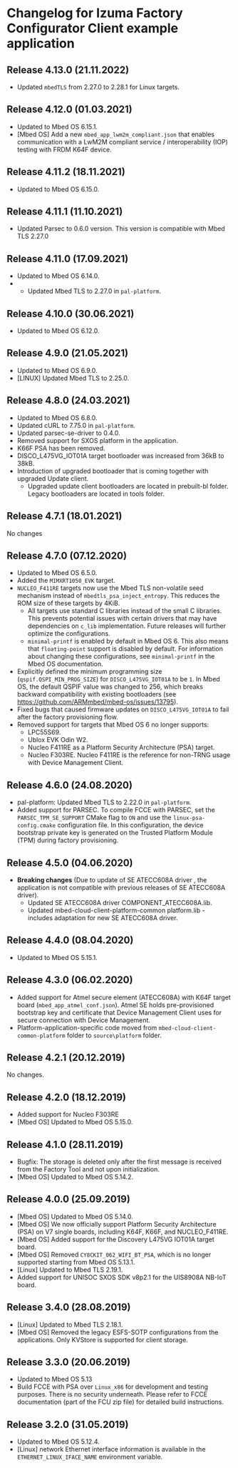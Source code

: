 # Changelog for Izuma Factory Configurator Client example application

## Release 4.13.0 (21.11.2022)

- Updated `mbedTLS` from 2.27.0 to 2.28.1 for Linux targets.

## Release 4.12.0 (01.03.2021)

- Updated to Mbed OS 6.15.1.
- [Mbed OS] Add a new `mbed_app_lwm2m_compliant.json` that enables communication with a LwM2M compliant service / interoperability (IOP) testing with FRDM K64F device.

## Release 4.11.2 (18.11.2021)

- Updated to Mbed OS 6.15.0.

## Release 4.11.1 (11.10.2021)

- Updated Parsec to 0.6.0 version. This version is compatible with Mbed TLS 2.27.0

## Release 4.11.0 (17.09.2021)

- Updated to Mbed OS 6.14.0.
- * Updated Mbed TLS to 2.27.0 in `pal-platform`.

## Release 4.10.0 (30.06.2021)

* Updated to Mbed OS 6.12.0.

## Release 4.9.0 (21.05.2021)

* Updated to Mbed OS 6.9.0.
* [LINUX] Updated Mbed TLS to 2.25.0.

## Release 4.8.0 (24.03.2021)

* Updated to Mbed OS 6.8.0.
* Updated cURL to 7.75.0 in `pal-platform`.
* Updated parsec-se-driver to 0.4.0.
* Removed support for SXOS platform in the application.
* K66F PSA has been removed.
* DISCO_L475VG_IOT01A target bootloader was increased from 36kB to 38kB.
* Introduction of upgraded bootloader that is coming together with upgraded Update client.
  * Upgraded update client bootloaders are located in prebuilt-bl folder. Legacy bootloaders are located in tools folder.

## Release 4.7.1 (18.01.2021)
No changes

## Release 4.7.0 (07.12.2020)

* Updated to Mbed OS 6.5.0.
* Added the `MIMXRT1050_EVK` target.
* `NUCLEO_F411RE` targets now use the Mbed TLS non-volatile seed mechanism instead of `mbedtls_psa_inject_entropy`. This reduces the ROM size of these targets by 4KiB.
  * All targets use standard C libraries instead of the small C libraries. This prevents potential issues with certain drivers that may have dependencies on `c_lib` implementation. Future releases will further optimize the configurations.
  * `minimal-printf` is enabled by default in Mbed OS 6. This also means that `floating-point` support is disabled by default. For information about changing these configurations, see `minimal-printf` in the Mbed OS documentation.
* Explicitly defined the minimum programming size (`qspif.QSPI_MIN_PROG_SIZE`) for `DISCO_L475VG_IOT01A` to be `1`. In Mbed OS, the default QSPIF value was changed to 256, which breaks backward compatibility with existing bootloaders (see https://github.com/ARMmbed/mbed-os/issues/13795).
* Fixed bugs that caused firmware updates on `DISCO_L475VG_IOT01A` to fail after the factory provisioning flow.
* Removed support for targets that Mbed OS 6 no longer supports:
    * LPC55S69.
    * Ublox EVK Odin W2.
    * Nucleo F411RE as a Platform Security Architecture (PSA) target.    
    * Nucleo F303RE. Nucleo F411RE is the reference for non-TRNG usage with Device Management Client.

## Release 4.6.0 (24.08.2020)

* pal-platform: Updated Mbed TLS to 2.22.0 in `pal-platform`.
* Added support for PARSEC. To compile FCCE with PARSEC, set the `PARSEC_TPM_SE_SUPPORT` CMake flag to `ON` and use the `linux-psa-config.cmake` configuration file.
  In this configuration, the device bootstrap private key is generated on the Trusted Platform Module (TPM) during factory provisioning.

## Release 4.5.0 (04.06.2020)

* **Breaking changes** (Due to update of SE ATECC608A driver , the application is not compatible with previous releases of SE ATECC608A driver).
  * Updated SE ATECC608A driver COMPONENT_ATECC608A.lib.
  * Updated mbed-cloud-client-platform-common platform.lib - includes adaptation for new SE ATECC608A driver.

## Release 4.4.0 (08.04.2020)

* Updated to Mbed OS 5.15.1.

## Release 4.3.0 (06.02.2020)

* Added support for Atmel secure element (ATECC608A) with K64F target board (`mbed_app_atmel_conf.json`). Atmel SE holds pre-provisioned bootstrap key and certificate that Device Management Client uses for secure connection with Device Management.
* Platform-application-specific code moved from `mbed-cloud-client-common-platform` folder to `source\platform` folder.

## Release 4.2.1 (20.12.2019)

No changes.

## Release 4.2.0 (18.12.2019)

* Added support for Nucleo F303RE
* [Mbed OS] Updated to Mbed OS 5.15.0.

## Release 4.1.0 (28.11.2019)

* Bugfix: The storage is deleted only after the first message is received from the Factory Tool and not upon initialization.
* [Mbed OS] Updated to Mbed OS 5.14.2.

## Release 4.0.0 (25.09.2019)

* [Mbed OS] Updated to Mbed OS 5.14.0.
* [Mbed OS] We now officially support Platform Security Architecture (PSA) on V7 single boards, including K64F, K66F, and NUCLEO_F411RE.
* [Mbed OS] Added support for the Discovery L475VG IOT01A target board.
* [Mbed OS] Removed `CY8CKIT_062_WIFI_BT_PSA`, which is no longer supported starting from Mbed OS 5.13.1.  
* [Linux] Updated to Mbed TLS 2.19.1.
* Added support for UNISOC SXOS SDK v8p2.1 for the UIS8908A NB-IoT board.


## Release 3.4.0 (28.08.2019)

* [Linux] Updated to Mbed TLS 2.18.1.
* [Mbed OS] Removed the legacy ESFS-SOTP configurations from the applications. Only KVStore is supported for client storage.

## Release 3.3.0 (20.06.2019)

* Updated to Mbed OS 5.13
* Build FCCE with PSA over `Linux_x86` for development and testing purposes. There is no security underneath. Please refer to FCCE documentation (part of the FCU zip file) for detailed build instructions.

## Release 3.2.0 (31.05.2019)

* Updated to Mbed OS 5.12.4.
* [Linux] network Ethernet interface information is available in the `ETHERNET_LINUX_IFACE_NAME` environment variable.
